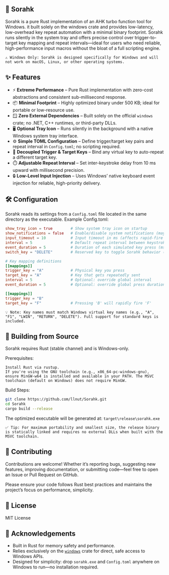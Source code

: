 ## 🌟 Sorahk

  Sorahk is a pure Rust implementation of an AHK turbo function tool for Windows. it built solely on the windows crate and provides low-latency, low-overhead key repeat automation with a minimal binary footprint. Sorahk runs silently in the system tray and offers precise control over trigger-to-target key mapping and repeat intervals—ideal for users who need reliable, high-performance input macros without the bloat of a full scripting engine.

    ⚠️ Windows Only: Sorahk is designed specifically for Windows and will not work on macOS, Linux, or other operating systems.

## ✨ Features

- ⚡ **Extreme Performance** – Pure Rust implementation with zero-cost abstractions and consistent sub-millisecond response.
- 📦 **Minimal Footprint** – Highly optimized binary under 500 KB; ideal for portable or low-resource use.
- 🪟 **Zero External Dependencies** – Built solely on the official `windows` crate; no .NET, C++ runtimes, or third-party DLLs.
- 🖥️ **Optional Tray Icon** – Runs silently in the background with a native Windows system tray interface.
- ⚙️ **Simple TOML Configuration** – Define trigger/target key pairs and repeat interval in `Config.toml`; no scripting required.
- 🔑 **Decoupled Trigger & Target Keys** – Bind any virtual key to auto-repeat a different target key.
- ⏱️ **Adjustable Repeat Interval** – Set inter-keystroke delay from 10 ms upward with millisecond precision.
- 🔒 **Low-Level Input Injection** – Uses Windows’ native keyboard event injection for reliable, high-priority delivery.

## 🛠️ Configuration

Sorahk reads its settings from a `Config.toml` file located in the same directory as the executable.
Example Config.toml:

```toml
show_tray_icon = true        # Show system tray icon on startup
show_notifications = false   # Enable/disable system notifications (may not work on stripped-down Windows)
input_timeout = 10           # Input timeout in ms (affects rapid-fire sequence termination)
interval = 5                 # Default repeat interval between keystrokes (ms)
event_duration = 5           # Duration of each simulated key press (ms)
switch_key = "DELETE"        # Reserved key to toggle Sorahk behavior (optional)

# Key mapping definitions
[[mappings]]
trigger_key = "A"            # Physical key you press
target_key = "A"             # Key that gets repeatedly sent
interval = 5                 # Optional: override global interval
event_duration = 5           # Optional: override global press duration

[[mappings]]
trigger_key = "B"
target_key = "F"             # Pressing 'B' will rapidly fire 'F'
```

    💡 Note: Key names must match Windows virtual key names (e.g., "A", "F1", "LWIN", "RETURN", "DELETE"). Full support for standard keys is included.


## 🧪 Building from Source

Sorahk requires Rust (stable channel) and is Windows-only.

Prerequisites:

    Install Rust via rustup.
    If you're using the GNU toolchain (e.g., x86_64-pc-windows-gnu), ensure MinGW-w64 is installed and available in your PATH. The MSVC toolchain (default on Windows) does not require MinGW.

Build Steps:

```bash
git clone https://github.com/llnut/Sorahk.git
cd Sorahk
cargo build --release
```

The optimized executable will be generated at:
`target\release\sorahk.exe`

    ✅ Tip: For maximum portability and smallest size, the release binary is statically linked and requires no external DLLs when built with the MSVC toolchain.

## 🤝 Contributing

Contributions are welcome! Whether it’s reporting bugs, suggesting new features, improving documentation, or submitting code—feel free to open an Issue or Pull Request on GitHub.

Please ensure your code follows Rust best practices and maintains the project’s focus on performance, simplicity.

## 📄 License

MIT License

## 🙌 Acknowledgements

- Built in Rust for memory safety and performance.
- Relies exclusively on the [`windows`](https://crates.io/crates/windows) crate for direct, safe access to Windows APIs.
- Designed for simplicity: drop `sorahk.exe` and `Config.toml` anywhere on Windows to run—no installation required.

